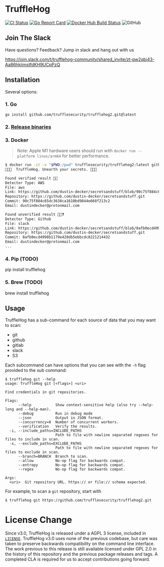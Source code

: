 # TruffleHog

[![CI Status](https://github.com/trufflesecurity/trufflehog2/workflows/release/badge.svg)](https://github.com/trufflesecurity/trufflehog2/actions)
[![Go Report Card](https://goreportcard.com/badge/github.com/trufflesecurity/trufflehog2)](https://goreportcard.com/report/github.com/trufflesecurity/trufflehog2)
[![Docker Hub Build Status](https://img.shields.io/docker/cloud/build/trufflesecurity/trufflehog2.svg)](https://hub.docker.com/r/trufflesecurity/trufflehog2/)
![GitHub](https://img.shields.io/github/license/trufflesecurity/trufflehog2)

## Join The Slack
Have questions? Feedback? Jump in slack and hang out with us

https://join.slack.com/t/trufflehog-community/shared_invite/zt-pw2qbi43-Aa86hkiimstfdKH9UCpPzQ

## Installation

Several options:

### 1. Go
`go install github.com/trufflesecurity/trufflehog2.git@latest`

### 2. [Release binaries](https://github.com/trufflesecurity/trufflehog2/releases)

### 3. Docker

> Note: Apple M1 hardware users should run with `docker run --platform linux/arm64` for better performance.

```bash
$ docker run -it -v "$PWD:/pwd" trufflesecurity/trufflehog2:latest github --repo https://github.com/dustin-decker/secretsandstuff --debug 
🐷🔑🐷  TruffleHog. Unearth your secrets. 🐷🔑🐷

Found verified result 🐷🔑
Detector Type: AWS
File: aws
Link: https://github.com/dustin-decker/secretsandstuff/blob/90c75f884c65dc3638ca1610bd9844e668f213c2/aws
Repository: https://github.com/dustin-decker/secretsandstuff.git
Commit: 90c75f884c65dc3638ca1610bd9844e668f213c2
Email: dustindecker@protonmail.com

Found unverified result 🐷🔑❓
Detector Type: Github
File: slack
Link: https://github.com/dustin-decker/secretsandstuff/blob/8afb0ecd4998b1179e428db5ebbcdc8221214432/slack
Repository: https://github.com/dustin-decker/secretsandstuff.git
Commit: 8afb0ecd4998b1179e428db5ebbcdc8221214432
Email: dustindecker@protonmail.com
...
```

### 4. Pip (TODO)
pip install trufflehog

### 5. Brew (TODO)
brew install trufflehog

## Usage

TruffleHog has a sub-command for each source of data that you may want to scan:

- git
- github
- gitlab
- slack
- S3

Each subcommand can have options that you can see with the `-h` flag provided to the sub command:

```
$ trufflehog git --help
usage: TruffleHog git [<flags>] <uri>

Find credentials in git repositories.

Flags:
      --help           Show context-sensitive help (also try --help-long and --help-man).
      --debug          Run in debug mode
      --json           Output in JSON format.
      --concurrency=8  Number of concurrent workers.
      --verification   Verify the results.
  -i, --include_paths=INCLUDE_PATHS  
                       Path to file with newline separated regexes for files to include in scan.
  -x, --exclude_paths=EXCLUDE_PATHS  
                       Path to file with newline separated regexes for files to exclude in scan.
      --branch=BRANCH  Branch to scan.
      --allow          No-op flag for backwards compat.
      --entropy        No-op flag for backwards compat.
      --regex          No-op flag for backwards compat.

Args:
  <uri>  Git repository URL. https:// or file:// schema expected.
```

For example, to scan a  `git` repository, start with

```
$ trufflehog git https://github.com/trufflesecurity/trufflehog2.git
```

# License Change

Since v3.0, TruffleHog is released under a AGPL 3 license, included in [`LICENSE`](LICENSE). TruffleHog v3.0 uses none of the previous codebase, but care was taken to preserve backwards compatibility on the command line interface. The work previous to this release is still available licensed under GPL 2.0 in the history of this repository and the previous package releases and tags. A completed CLA is required for us to accept contributions going forward.

